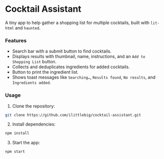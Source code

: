 # Cocktail Assistant
A tiny app to help gather a shopping list for multiple cocktails, built with `lit-html` and `haunted`.

### Features
- Search bar with a submit button to find cocktails.
- Displays results with thumbnail, name, instructions, and an `Add to Shopping List` button.
- Collects and deduplicates ingredients for added cocktails.
- Button to print the ingredient list.
- Shows toast messages like `Searching…`, `Results found`, `No results`, and `Ingredients added`.

### Usage
1. Clone the repository:
```bash
git clone https://github.com/ilittlebig/cocktail-assistant.git
```
2. Install dependencies:
```bash
npm install
```
3. Start the app:
```bash
npm start
```
